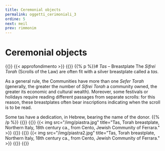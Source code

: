 ```yaml
---
title: Ceremonial objects
permalink: oggetti_cerimoniali_3
ordine: 5
next: meil
prev: rimmonim
---
```

# Ceremonial objects
{{<row class="approfondimento">}}
{{< approfondimento >}}
{{<column1>}}
{{% p %}}# *Tas* – Breastplate
The *Sifrei Torah* (Scrolls of the Law) are often fit with a silver breastplate called a *tas*.

As a general rule, the Communities have more than one *Sefer Torah* (generally, the greater the number of *Sifrei Torah* a community owned, the greater its
economic and cultural wealth). Moreover, some festivals or holidays require reading different passages from separate scrolls: for this reason, these
breastplates often bear inscriptions indicating when the scroll is to be read. 

Some tas have a dedication, in Hebrew, bearing the name of the donor.
{{% /p %}}
{{</column1>}}
{{<column>}}
{{< img src="/img/piastra.jpg" title="Tas, Torah breastplate, Northern Italy, 18th century ca., from Cento, Jewish Community of Ferrara." >}}
{{</column>}}
{{<column>}}
{{< img src="/img/piastra2.jpg" title="Tas, Torah breastplate, Northern Italy, 18th century ca., from Cento, Jewish Community of Ferrara." >}}
{{</column>}}
{{</row>}}